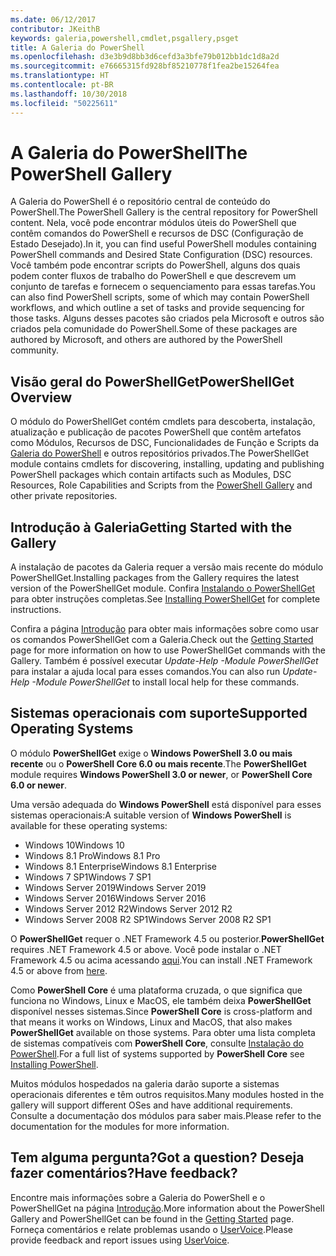 ```yaml
---
ms.date: 06/12/2017
contributor: JKeithB
keywords: galeria,powershell,cmdlet,psgallery,psget
title: A Galeria do PowerShell
ms.openlocfilehash: d3e3b9d8bb3d6cefd3a3bfe79b012bb1dc1d8a2d
ms.sourcegitcommit: e76665315fd928bf85210778f1fea2be15264fea
ms.translationtype: HT
ms.contentlocale: pt-BR
ms.lasthandoff: 10/30/2018
ms.locfileid: "50225611"
---
```

# <a name="the-powershell-gallery"></a><span data-ttu-id="a2250-103">A Galeria do PowerShell</span><span class="sxs-lookup"><span data-stu-id="a2250-103">The PowerShell Gallery</span></span>

<span data-ttu-id="a2250-104">A Galeria do PowerShell é o repositório central de conteúdo do PowerShell.</span><span class="sxs-lookup"><span data-stu-id="a2250-104">The PowerShell Gallery is the central repository for PowerShell content.</span></span> <span data-ttu-id="a2250-105">Nela, você pode encontrar módulos úteis do PowerShell que contêm comandos do PowerShell e recursos de DSC (Configuração de Estado Desejado).</span><span class="sxs-lookup"><span data-stu-id="a2250-105">In it, you can find useful PowerShell modules containing PowerShell commands and Desired State Configuration (DSC) resources.</span></span>
<span data-ttu-id="a2250-106">Você também pode encontrar scripts do PowerShell, alguns dos quais podem conter fluxos de trabalho do PowerShell e que descrevem um conjunto de tarefas e fornecem o sequenciamento para essas tarefas.</span><span class="sxs-lookup"><span data-stu-id="a2250-106">You can also find PowerShell scripts, some of which may contain PowerShell workflows, and which outline a set of tasks and provide sequencing for those tasks.</span></span> <span data-ttu-id="a2250-107">Alguns desses pacotes são criados pela Microsoft e outros são criados pela comunidade do PowerShell.</span><span class="sxs-lookup"><span data-stu-id="a2250-107">Some of these packages are authored by Microsoft, and others are authored by the PowerShell community.</span></span>

## <a name="powershellget-overview"></a><span data-ttu-id="a2250-108">Visão geral do PowerShellGet</span><span class="sxs-lookup"><span data-stu-id="a2250-108">PowerShellGet Overview</span></span>

<span data-ttu-id="a2250-109">O módulo do PowerShellGet contém cmdlets para descoberta, instalação, atualização e publicação de pacotes PowerShell que contêm artefatos como Módulos, Recursos de DSC, Funcionalidades de Função e Scripts da [Galeria do PowerShell](https://www.PowerShellGallery.com) e outros repositórios privados.</span><span class="sxs-lookup"><span data-stu-id="a2250-109">The PowerShellGet module contains cmdlets for discovering, installing, updating and publishing PowerShell packages which contain artifacts such as Modules, DSC Resources, Role Capabilities and Scripts from the [PowerShell Gallery](https://www.PowerShellGallery.com) and other private repositories.</span></span>

## <a name="getting-started-with-the-gallery"></a><span data-ttu-id="a2250-110">Introdução à Galeria</span><span class="sxs-lookup"><span data-stu-id="a2250-110">Getting Started with the Gallery</span></span>

<span data-ttu-id="a2250-111">A instalação de pacotes da Galeria requer a versão mais recente do módulo PowerShellGet.</span><span class="sxs-lookup"><span data-stu-id="a2250-111">Installing packages from the Gallery requires the latest version of the PowerShellGet module.</span></span>
<span data-ttu-id="a2250-112">Confira [Instalando o PowerShellGet](installing-psget.md) para obter instruções completas.</span><span class="sxs-lookup"><span data-stu-id="a2250-112">See [Installing PowerShellGet](installing-psget.md) for complete instructions.</span></span>

<span data-ttu-id="a2250-113">Confira a página [Introdução](getting-started.md) para obter mais informações sobre como usar os comandos PowerShellGet com a Galeria.</span><span class="sxs-lookup"><span data-stu-id="a2250-113">Check out the [Getting Started](getting-started.md) page for more information on how to use PowerShellGet commands with the Gallery.</span></span> <span data-ttu-id="a2250-114">Também é possível executar *Update-Help -Module PowerShellGet* para instalar a ajuda local para esses comandos.</span><span class="sxs-lookup"><span data-stu-id="a2250-114">You can also run *Update-Help -Module PowerShellGet* to install local help for these commands.</span></span>

## <a name="supported-operating-systems"></a><span data-ttu-id="a2250-115">Sistemas operacionais com suporte</span><span class="sxs-lookup"><span data-stu-id="a2250-115">Supported Operating Systems</span></span>

<span data-ttu-id="a2250-116">O módulo **PowerShellGet** exige o **Windows PowerShell 3.0 ou mais recente** ou o **PowerShell Core 6.0 ou mais recente**.</span><span class="sxs-lookup"><span data-stu-id="a2250-116">The **PowerShellGet** module requires **Windows PowerShell 3.0 or newer**, or **PowerShell Core 6.0 or newer**.</span></span>

<span data-ttu-id="a2250-117">Uma versão adequada do **Windows PowerShell** está disponível para esses sistemas operacionais:</span><span class="sxs-lookup"><span data-stu-id="a2250-117">A suitable version of **Windows PowerShell** is available for these operating systems:</span></span>

- <span data-ttu-id="a2250-118">Windows 10</span><span class="sxs-lookup"><span data-stu-id="a2250-118">Windows 10</span></span>
- <span data-ttu-id="a2250-119">Windows 8.1 Pro</span><span class="sxs-lookup"><span data-stu-id="a2250-119">Windows 8.1 Pro</span></span>
- <span data-ttu-id="a2250-120">Windows 8.1 Enterprise</span><span class="sxs-lookup"><span data-stu-id="a2250-120">Windows 8.1 Enterprise</span></span>
- <span data-ttu-id="a2250-121">Windows 7 SP1</span><span class="sxs-lookup"><span data-stu-id="a2250-121">Windows 7 SP1</span></span>
- <span data-ttu-id="a2250-122">Windows Server 2019</span><span class="sxs-lookup"><span data-stu-id="a2250-122">Windows Server 2019</span></span>
- <span data-ttu-id="a2250-123">Windows Server 2016</span><span class="sxs-lookup"><span data-stu-id="a2250-123">Windows Server 2016</span></span>
- <span data-ttu-id="a2250-124">Windows Server 2012 R2</span><span class="sxs-lookup"><span data-stu-id="a2250-124">Windows Server 2012 R2</span></span>
- <span data-ttu-id="a2250-125">Windows Server 2008 R2 SP1</span><span class="sxs-lookup"><span data-stu-id="a2250-125">Windows Server 2008 R2 SP1</span></span>

<span data-ttu-id="a2250-126">O **PowerShellGet** requer o .NET Framework 4.5 ou posterior.</span><span class="sxs-lookup"><span data-stu-id="a2250-126">**PowerShellGet** requires .NET Framework 4.5 or above.</span></span> <span data-ttu-id="a2250-127">Você pode instalar o .NET Framework 4.5 ou acima acessando [aqui](https://msdn.microsoft.com/library/5a4x27ek.aspx).</span><span class="sxs-lookup"><span data-stu-id="a2250-127">You can install .NET Framework 4.5 or above from [here](https://msdn.microsoft.com/library/5a4x27ek.aspx).</span></span>

<span data-ttu-id="a2250-128">Como **PowerShell Core** é uma plataforma cruzada, o que significa que funciona no Windows, Linux e MacOS, ele também deixa **PowerShellGet** disponível nesses sistemas.</span><span class="sxs-lookup"><span data-stu-id="a2250-128">Since **PowerShell Core** is cross-platform and that means it works on Windows, Linux and MacOS, that also makes **PowerShellGet** available on those systems.</span></span> <span data-ttu-id="a2250-129">Para obter uma lista completa de sistemas compatíveis com **PowerShell Core**, consulte [Instalação do PowerShell](/powershell/scripting/setup/installing-powershell).</span><span class="sxs-lookup"><span data-stu-id="a2250-129">For a full list of systems supported by **PowerShell Core** see [Installing PowerShell](/powershell/scripting/setup/installing-powershell).</span></span>

<span data-ttu-id="a2250-130">Muitos módulos hospedados na galeria darão suporte a sistemas operacionais diferentes e têm outros requisitos.</span><span class="sxs-lookup"><span data-stu-id="a2250-130">Many modules hosted in the gallery will support different OSes and have additional requirements.</span></span> <span data-ttu-id="a2250-131">Consulte a documentação dos módulos para saber mais.</span><span class="sxs-lookup"><span data-stu-id="a2250-131">Please refer to the documentation for the modules for more information.</span></span>

## <a name="got-a-question-have-feedback"></a><span data-ttu-id="a2250-132">Tem alguma pergunta?</span><span class="sxs-lookup"><span data-stu-id="a2250-132">Got a question?</span></span> <span data-ttu-id="a2250-133">Deseja fazer comentários?</span><span class="sxs-lookup"><span data-stu-id="a2250-133">Have feedback?</span></span>

<span data-ttu-id="a2250-134">Encontre mais informações sobre a Galeria do PowerShell e o PowerShellGet na página [Introdução](getting-started.md).</span><span class="sxs-lookup"><span data-stu-id="a2250-134">More information about the PowerShell Gallery and PowerShellGet can be found in the [Getting Started](getting-started.md) page.</span></span> <span data-ttu-id="a2250-135">Forneça comentários e relate problemas usando o [UserVoice](http://windowsserver.uservoice.com/forums/301869-powershell).</span><span class="sxs-lookup"><span data-stu-id="a2250-135">Please provide feedback and report issues using [UserVoice](http://windowsserver.uservoice.com/forums/301869-powershell).</span></span>
